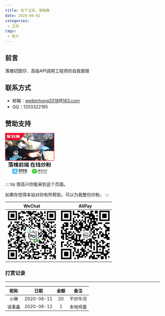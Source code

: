 ```yaml
---
title: 在下卫兵，请指教
date: 2020-06-01
categories:
 - 卫兵
tags:
 - 简介
---
```


## 前言

落魄切图仔、高级API调用工程师的自我救赎

## 联系方式

* 邮箱：weibinhong2018@163.com
* QQ：1203322195


## 赞助支持

<img style="width: 160px" src="../../.vuepress/public/article/folder2/frontend.gif" />

::: tip
很高兴你能来到这个页面。

如果你觉得本站对你有所帮助，可以为我整份炒粉。
:::

| WeChat                                                                               | AliPay                                                                               |
| ------------------------------------------------------------------------------------ | ------------------------------------------------------------------------------------ |
| <img style="width: 160px" src="../../.vuepress/public/article/folder2/wechat.jpg" /> | <img style="width: 160px" src="../../.vuepress/public/article/folder2/alipay.jpg" /> |

### 打赏记录

<hr/>

|  昵称  |    日期    | 金额  |   备注   |
| :----: | :--------: | :---: | :------: |
|  小琳  | 2020-06-11 |  20   | 干炒牛河 |
| 误事鑫 | 2020-06-12 |   1   | 本地鸡蛋 |
<!-- ![](../../.vuepress/public/article/folder1/code.jpg) -->
<!-- <img src="../../.vuepress/public/article/folder1/code.jpg" width="300"/> -->